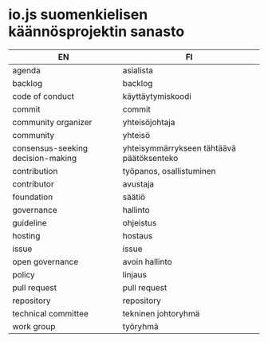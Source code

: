# io.js suomenkielisen käännösprojektin sanasto

EN | FI
---|---
agenda | asialista
backlog | backlog
code of conduct | käyttäytymiskoodi
commit | commit
community organizer | yhteisöjohtaja
community | yhteisö
consensus-seeking decision-making | yhteisymmärrykseen tähtäävä päätöksenteko
contribution | työpanos, osallistuminen
contributor | avustaja
foundation | säätiö
governance | hallinto
guideline | ohjeistus
hosting | hostaus
issue | issue
open governance | avoin hallinto
policy | linjaus
pull request | pull request
repository | repository
technical committee | tekninen johtoryhmä
work group | työryhmä
